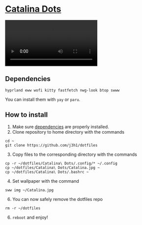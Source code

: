 # [Catalina Dots]([https://reddit.com/r/unixporn](https://www.reddit.com/r/unixporn/comments/1ho0fws/hyprland_posting_my_old_daily_driver_before/))

![Showcase](https://raw.githubusercontent.com/j3h1/dotfiles/refs/heads/main/Catalina%20Dots/SHOWCASE.mp4)

## Dependencies
```
hyprland eww wofi kitty fastfetch nwg-look btop swww
```
You can install them with `yay` or `paru`.
## How to install
1. Make sure [dependencies](#Dependencies) are properly installed.
2. Clone repository to home directory with the commands
```
cd ~
git clone https://github.com/j3h1/dotfiles
```
3. Copy files to the corresponding directory with the commands
```
cp -r ~/dotfiles/Catalina\ Dots/.config/* ~/.config
cp ~/dotfiles/Catalina\ Dots/Catalina.jpg ~
cp ~/dotfiles/Catalina\ Dots/.bashrc ~
```
4. Set wallpaper with the command
```
sww img ~/Catalina.jpg
```
6. You can now safely remove the dotfiles repo
```
rm -r ~/dotfiles
```
6. `reboot` and enjoy!
